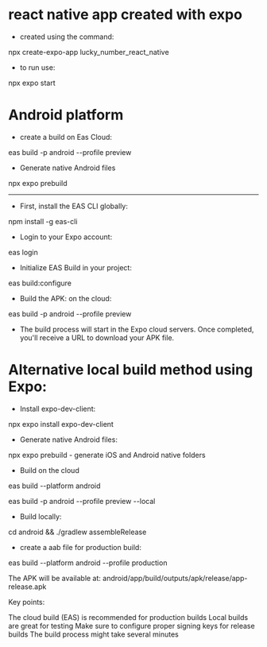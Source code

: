 # react native app created with expo

- created using the command:

npx create-expo-app lucky_number_react_native

- to run use:

npx expo start

# Android platform

- create a build on Eas Cloud:

eas build -p android --profile preview

- Generate native Android files

npx expo prebuild

-----

- First, install the EAS CLI globally:

npm install -g eas-cli

- Login to your Expo account:

eas login

- Initialize EAS Build in your project:

eas build:configure

- Build the APK: on the cloud:

eas build -p android --profile preview

- The build process will start in the Expo cloud servers. Once completed, you'll receive a URL to download your APK file.

# Alternative local build method using Expo:

- Install expo-dev-client:

npx expo install expo-dev-client

- Generate native Android files:

npx expo prebuild - generate iOS and Android native folders

- Build on the cloud

eas build --platform android

eas build -p android --profile preview --local

- Build locally:

cd android && ./gradlew assembleRelease


- create a aab file for production build:

eas build --platform android --profile production

The APK will be available at: android/app/build/outputs/apk/release/app-release.apk

Key points:

The cloud build (EAS) is recommended for production builds
Local builds are great for testing
Make sure to configure proper signing keys for release builds
The build process might take several minutes